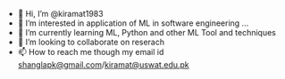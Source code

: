 - 👋 Hi, I’m @kiramat1983
- 👀 I’m interested in application of ML in software engineering ...
- 🌱 I’m currently learning ML, Python and other ML Tool and techniques
- 💞️ I’m looking to collaborate on reserach 
- 📫 How to reach me though my email id shanglapk@gmail.com/kiramat@uswat.edu.pk

<!---
kiramat1983/kiramat1983 is a ✨ special ✨ repository because its `README.md` (this file) appears on your GitHub profile.
You can click the Preview link to take a look at your changes.
--->
